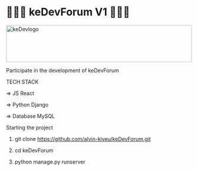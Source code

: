 # 👩🏿‍💻 keDevForum V1 👨🏿‍💻

<img src="https://umeskiasoftwares.com/products/1659548991.png" style="width:100%; height:100px;" alt="keDevlogo">

Participate in the development of keDevForum

TECH STACK

=> JS React

=> Python Django

=> Database MySQL

Starting the project

1. git clone https://github.com/alvin-kiveu/keDevForum.git

2. cd keDevForum

3. python manage.py runserver
